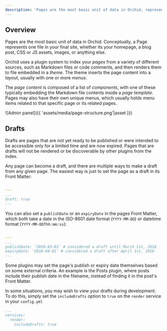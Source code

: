 ```yaml
---
description: 'Pages are the most basic unit of data in Orchid, representing one file in your final site. Get to know the basic parts of an Orchid page and how other Orchid components relate.'
---
```


## Overview 

Pages are the most basic unit of data in Orchid. Conceptually, a Page represents one file in your final site, whether 
its your homepage, a blog post, CSS or JS assets, images, or anything else.

Orchid uses a plugin system to index your _pages_ from a variety of different sources, such as Markdown files or code
comments, and then renders them to file embedded in a _theme_. The theme inserts the page content into a _layout_, 
usually with one or more _menus_. 

The _page content_ is composed of a list of _components_, with one of these typically embedding the Markdown file 
contents inside a _page template_. Pages may also have their own unique menus, which usually holds menu items related to 
that specific page or its related pages.

![Admin panel]({{ 'assets/media/page-structure.png'|asset }})

## Drafts

Drafts are pages that are not yet ready to be published or were intended to be accessible only for a limited time and
are now expired. Pages that are drafts will not be rendered or be discoverable by other plugins from the index. 

Any page can become a draft, and there are multiple ways to make a draft from any given page. The easiest way is just to
set the page as a draft in its Front Matter:

```yaml

---
...
draft: true
---
```


You can also set a `publishDate` or an `expiryDate` in the pages Front Matter, which both take a date in the ISO-8601 
date format (`YYYY-MM-DD`) or datetime format (`YYYY-MM-DDThh:mm:ss`):

```yaml

---
...
publishDate: '2018-03-01' # considered a draft until March 1st, 2018
expiryDate: '2018-04-01' # considered a draft after April 1st, 2018
---
```

Some plugins may set the page's publish or expiry date themselves based on some external criteria. An example is the 
Posts plugin, where posts include their publish date in the filename, instead of finding it in the post's Front Matter.

In some situations, you may wish to view your drafts during development. To do this, simply set the `includeDrafts` 
option to `true` on the `render` service in your `config.yml`

```yaml
...
services:
  render:
    includeDrafts: true
```
